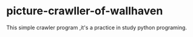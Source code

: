 picture-crawller-of-wallhaven
=============================

This simple crawler program ,it's a practice in study python programing. 
